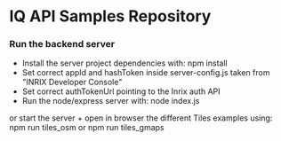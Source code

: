 # IQ API Samples Repository

### Run the backend server
- Install the server project dependencies with: npm install
- Set correct appId and hashToken inside server-config.js taken from "INRIX Developer Console"
- Set correct authTokenUrl pointing to the Inrix auth API
- Run the node/express server with: node index.js
 
 or start the server + open in browser the different Tiles examples using: 
 npm run tiles_osm
 or 
 npm run tiles_gmaps